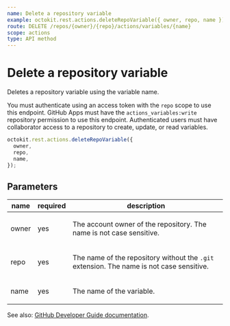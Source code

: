 ```yaml
---
name: Delete a repository variable
example: octokit.rest.actions.deleteRepoVariable({ owner, repo, name })
route: DELETE /repos/{owner}/{repo}/actions/variables/{name}
scope: actions
type: API method
---
```


# Delete a repository variable

Deletes a repository variable using the variable name.

You must authenticate using an access token with the `repo` scope to use this endpoint.
GitHub Apps must have the `actions_variables:write` repository permission to use this endpoint.
Authenticated users must have collaborator access to a repository to create, update, or read variables.

```js
octokit.rest.actions.deleteRepoVariable({
  owner,
  repo,
  name,
});
```

## Parameters

<table>
  <thead>
    <tr>
      <th>name</th>
      <th>required</th>
      <th>description</th>
    </tr>
  </thead>
  <tbody>
    <tr><td>owner</td><td>yes</td><td>

The account owner of the repository. The name is not case sensitive.

</td></tr>
<tr><td>repo</td><td>yes</td><td>

The name of the repository without the `.git` extension. The name is not case sensitive.

</td></tr>
<tr><td>name</td><td>yes</td><td>

The name of the variable.

</td></tr>
  </tbody>
</table>

See also: [GitHub Developer Guide documentation](https://docs.github.com/rest/actions/variables#delete-a-repository-variable).

